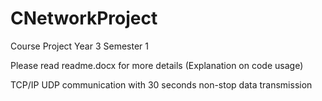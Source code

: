 # CNetworkProject

Course Project Year 3 Semester 1

Please read readme.docx for more details 
(Explanation on code usage)

TCP/IP UDP communication with 30 seconds non-stop data transmission 
